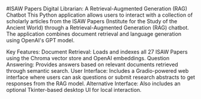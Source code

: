 #ISAW Papers Digital Librarian: A Retrieval-Augmented Generation (RAG) Chatbot
This Python application allows users to interact with a collection of scholarly articles from the ISAW Papers (Institute for the Study of the Ancient World) through a Retrieval-Augmented Generation (RAG) chatbot. The application combines document retrieval and language generation using OpenAI's GPT model.

Key Features:
Document Retrieval: Loads and indexes all 27 ISAW Papers using the Chroma vector store and OpenAI embeddings.
Question Answering: Provides answers based on relevant documents retrieved through semantic search.
User Interface: Includes a Gradio-powered web interface where users can ask questions or submit research abstracts to get responses from the RAG model.
Alternative Interface: Also includes an optional Tkinter-based desktop UI for local interaction.
